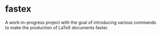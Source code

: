 # fastex
A work-in-progress project with the goal of introducing various commands to make the production 
of LaTeX documents faster. 
